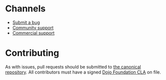 # Channels

* [Submit a bug](https://github.com/theintern/intern)
* [Community support](http://stackoverflow.com/questions/ask?tags=intern)
* [Commercial support](http://www.sitepen.com)

# Contributing

As with issues, pull requests should be submitted to [the canonical repository](https://github.com/theintern/intern). All contributors must have a signed [Dojo Foundation CLA](http://dojofoundation.org/about/claForm) on file.